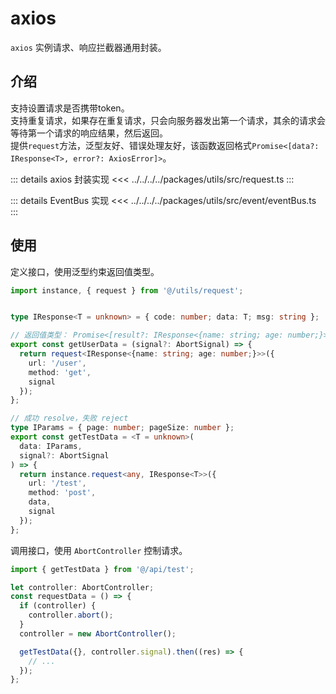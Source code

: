 # axios

`axios` 实例请求、响应拦截器通用封装。

## 介绍
  
支持设置请求是否携带token。  
支持重复请求，如果存在重复请求，只会向服务器发出第一个请求，其余的请求会等待第一个请求的响应结果，然后返回。  
提供`request`方法，泛型友好、错误处理友好，该函数返回格式`Promise<[data?: IResponse<T>, error?: AxiosError]>`。

::: details axios 封装实现
<<< ../../../../packages/utils/src/request.ts
:::

::: details EventBus 实现
<<< ../../../../packages/utils/src/event/eventBus.ts
:::

## 使用

定义接口，使用泛型约束返回值类型。

```ts
import instance, { request } from '@/utils/request';


type IResponse<T = unknown> = { code: number; data: T; msg: string };

// 返回值类型： Promise<[result?: IResponse<{name: string; age: number;}>, error?: AxiosError]>
export const getUserData = (signal?: AbortSignal) => {
  return request<IResponse<{name: string; age: number;}>>({
    url: '/user',
    method: 'get',
    signal
  });
};

// 成功 resolve，失败 reject
type IParams = { page: number; pageSize: number };
export const getTestData = <T = unknown>(
  data: IParams,
  signal?: AbortSignal
) => {
  return instance.request<any, IResponse<T>>({
    url: '/test',
    method: 'post',
    data,
    signal
  });
};
```

调用接口，使用 `AbortController` 控制请求。

```ts
import { getTestData } from '@/api/test';

let controller: AbortController;
const requestData = () => {
  if (controller) {
    controller.abort();
  }
  controller = new AbortController();

  getTestData({}, controller.signal).then((res) => {
    // ...
  });
};
```
